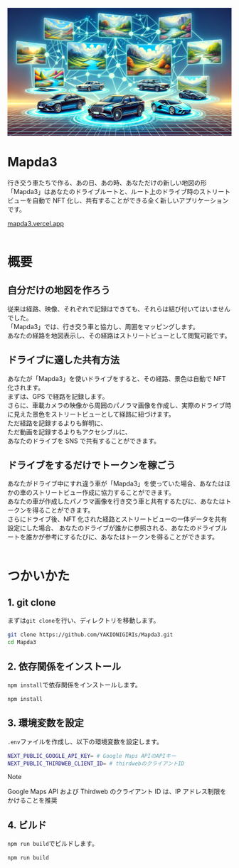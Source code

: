 ![header](public/header.png)

# Mapda3

行き交う車たちで作る、あの日、あの時、あなただけの新しい地図の形<br>
「Mapda3」はあなたのドライブルートと、ルート上のドライブ時のストリートビューを自動で NFT 化し、共有することができる全く新しいアプリケーションです。

[mapda3.vercel.app](https://mapda3.vercel.app/)
<br>
<br>

# 概要

## 自分だけの地図を作ろう

従来は経路、映像、それぞれで記録はできても、それらは結び付いてはいませんでした。<br>
「Mapda3」では、行き交う車と協力し、周囲をマッピングします。<br>
あなたの経路を地図表示し、その経路はストリートビューとして閲覧可能です。

## ドライブに適した共有方法

あなたが「Mapda3」を使いドライブをすると、その経路、景色は自動で NFT 化されます。<br>
まずは、GPS で経路を記録します。<br>
さらに、車載カメラの映像から周囲のパノラマ画像を作成し、実際のドライブ時に見えた景色をストリートビューとして経路に紐づけます。<br>
ただ経路を記録するよりも鮮明に、<br>
ただ動画を記録するよりもアクセシブルに、<br>
あなたのドライブを SNS で共有することができます。

## ドライブをするだけでトークンを稼ごう

あなたがドライブ中にすれ違う車が「Mapda3」を使っていた場合、あなたはほかの車のストリートビュー作成に協力することができます。<br>
あなたの車が作成したパノラマ画像を行き交う車と共有するたびに、あなたはトークンを得ることができます。<br>
さらにドライブ後、NFT 化された経路とストリートビューの一体データを共有設定にした場合、
あなたのドライブが誰かに参照される、あなたのドライブルートを誰かが参考にするたびに、あなたはトークンを得ることができます。
<br>
<br>

# つかいかた

## 1. git clone

まずは`git clone`を行い、ディレクトリを移動します。

```bash
git clone https://github.com/YAKIONIGIRIs/Mapda3.git
cd Mapda3
```

## 2. 依存関係をインストール

`npm install`で依存関係をインストールします。

```bash
npm install
```

## 3. 環境変数を設定

`.env`ファイルを作成し、以下の環境変数を設定します。

```bash
NEXT_PUBLIC_GOOGLE_API_KEY= # Google Maps APIのAPIキー
NEXT_PUBLIC_THIRDWEB_CLIENT_ID= # thirdwebのクライアントID
```

> [!NOTE]
> Google Maps API および Thirdweb のクライアント ID は、IP アドレス制限をかけることを推奨

## 4. ビルド

`npm run build`でビルドします。

```bash
npm run build
```
